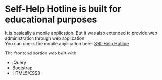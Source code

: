 # Self-Help Hotline is built for educational purposes

It is basically a mobile application. But it was also extended to provide web administration through web application.<br>
You can check the mobile application here: <a href="https://github.com/asikrhmn/Self-Help-Hotline">Self-Help Hotline</a>

The frontend portion was built with:
  - jQuery
  - Bootstrap
  - HTML5/CSS3